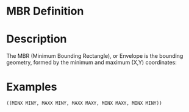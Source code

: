 # MBR Definition

#

# Description

The MBR (Minimum Bounding Rectangle), or Envelope is the bounding
geometry, formed by the minimum and maximum (X,Y) coordinates:

#

# Examples

```
((MINX MINY, MAXX MINY, MAXX MAXY, MINX MAXY, MINX MINY))
```